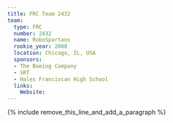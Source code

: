 ```yaml
---
title: FRC Team 2432
team:
  type: FRC
  number: 2432
  name: RoboSpartans
  rookie_year: 2008
  location: Chicago, IL, USA
  sponsors:
  - The Boeing Company
  - SRT
  - Hales Franciscan High School
  links:
    Website:
---
```


{% include remove_this_line_and_add_a_paragraph %}